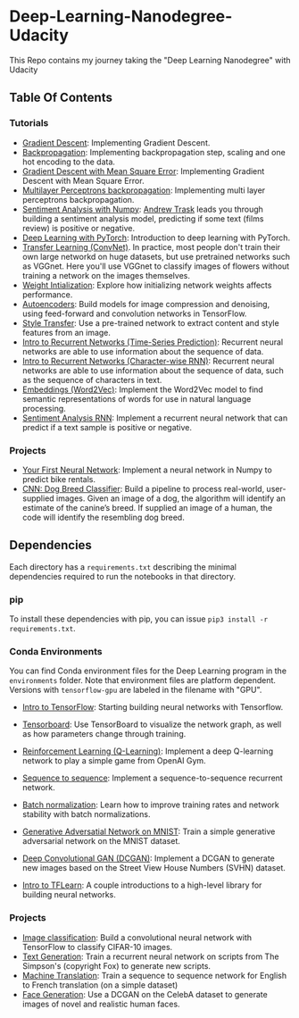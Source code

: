 # Deep-Learning-Nanodegree-Udacity
This Repo contains my journey taking the "Deep Learning Nanodegree" with Udacity

## Table Of Contents

### Tutorials

* [Gradient Descent](https://github.com/ahmealy/Deep-Learning-Nanodegree-Udacity/tree/master/2.Neural-Networks/L1.Introduction-to-neural-networks/gradient-descent): Implementing Gradient Descent.
* [Backpropagation](https://github.com/ahmealy/Deep-Learning-Nanodegree-Udacity/tree/master/2.Neural-Networks/L1.Introduction-to-neural-networks/student-admissions): Implementing backpropagation step, scaling and one hot encoding to the data.
* [Gradient Descent with Mean Square Error](https://github.com/ahmealy/Deep-Learning-Nanodegree-Udacity/tree/master/2.Neural-Networks/L2.Implementing-gradient-descent/gradient-descent-MeanSquareError): Implementing Gradient Descent with Mean Square Error.
* [Multilayer Perceptrons backpropagation](https://github.com/ahmealy/Deep-Learning-Nanodegree-Udacity/tree/master/2.Neural-Networks/L2.Implementing-gradient-descent/Multilayer-Perceptrons-backpropagation): Implementing multi layer perceptrons backpropagation.
* [Sentiment Analysis with Numpy](https://github.com/ahmealy/Deep-Learning-Nanodegree-Udacity/tree/master/2.Neural-Networks/L5.Sentiment%20Analysis/sentiment-analysis-network): [Andrew Trask](http://iamtrask.github.io/) leads you through building a sentiment analysis model, predicting if some text (films review) is positive or negative.
* [Deep Learning with PyTorch](https://github.com/ahmealy/Deep-Learning-Nanodegree-Udacity/tree/master/2.Neural-Networks/L7.Deep-Learning-with-PyTorch/intro-to-pytorch): Introduction to deep learning with PyTorch.
* [Transfer Learning (ConvNet)](https://github.com/ahmealy/Deep-Learning-Nanodegree-Udacity/tree/master/3.Convolutional-Neural-Networks/L4.Transfer-Learning/transfer-learning). In practice, most people don't train their own large networkd on huge datasets, but use pretrained networks such as VGGnet. Here you'll use VGGnet to classify images of flowers without training a network on the images themselves.
* [Weight Intialization](https://github.com/ahmealy/Deep-Learning-Nanodegree-Udacity/tree/master/3.Convolutional-Neural-Networks/L5.Weight-Initialization/weight-initialization): Explore how initializing network weights affects performance.
* [Autoencoders](https://github.com/ahmealy/Deep-Learning-Nanodegree-Udacity/tree/master/3.Convolutional-Neural-Networks/L6.Auto-Encoders/autoencoder): Build models for image compression and denoising, using feed-forward and convolution networks in TensorFlow.
* [Style Transfer](https://github.com/ahmealy/Deep-Learning-Nanodegree-Udacity/tree/master/3.Convolutional-Neural-Networks/L7.Style-Transfer/style-transfer): Use a pre-trained network to extract content and style features from an image.
* [Intro to Recurrent Networks (Time-Series Prediction)](https://github.com/ahmealy/Deep-Learning-Nanodegree-Udacity/tree/master/4.Recurrent-Neural-Networks/L3.Implementation-of-RNN-and-LSTM/time-series): Recurrent neural networks are able to use information about the sequence of data.
* [Intro to Recurrent Networks (Character-wise RNN)](https://github.com/ahmealy/Deep-Learning-Nanodegree-Udacity/tree/master/4.Recurrent-Neural-Networks/L3.Implementation-of-RNN-and-LSTM/char-rnn): Recurrent neural networks are able to use information about the sequence of data, such as the sequence of characters in text.
* [Embeddings (Word2Vec)](https://github.com/ahmealy/Deep-Learning-Nanodegree-Udacity/tree/master/4.Recurrent-Neural-Networks/L5.Embeddings-and-Word2Vec/word2vec-embeddings): Implement the Word2Vec model to find semantic representations of words for use in natural language processing.
* [Sentiment Analysis RNN](https://github.com/ahmealy/Deep-Learning-Nanodegree-Udacity/tree/master/4.Recurrent-Neural-Networks/L6.Sentiment-Prediction-RNN/sentiment-rnn): Implement a recurrent neural network that can predict if a text sample is positive or negative.

### Projects
* [Your First Neural Network](https://github.com/ahmealy/Deep-Learning-Nanodegree-Udacity/tree/master/2.Neural-Networks/Project.Predicting-Bike-Sharing-Patterns): Implement a neural network in Numpy to predict bike rentals.
* [CNN: Dog Breed Classifier](https://github.com/ahmealy/Deep-Learning-Nanodegree-Udacity/tree/master/3.Convolutional-Neural-Networks/Project.Dog-Breed-Classifier/project-dog-classification): Build a pipeline to process real-world, user-supplied images. Given an image of a dog, the algorithm will identify an estimate of the canine’s breed. If supplied an image of a human, the code will identify the resembling dog breed.


## Dependencies

Each directory has a `requirements.txt` describing the minimal dependencies required to run the notebooks in that directory.

### pip

To install these dependencies with pip, you can issue `pip3 install -r requirements.txt`.

### Conda Environments

You can find Conda environment files for the Deep Learning program in the `environments` folder. Note that environment files are platform dependent. Versions with `tensorflow-gpu` are labeled in the filename with "GPU".



* [Intro to TensorFlow](https://github.com/udacity/deep-learning/tree/master/intro-to-tensorflow): Starting building neural networks with Tensorflow.



* [Tensorboard](https://github.com/udacity/deep-learning/tree/master/tensorboard): Use TensorBoard to visualize the network graph, as well as how parameters change through training.
* [Reinforcement Learning (Q-Learning)](https://github.com/udacity/deep-learning/tree/master/reinforcement): Implement a deep Q-learning network to play a simple game from OpenAI Gym.
* [Sequence to sequence](https://github.com/udacity/deep-learning/tree/master/seq2seq): Implement a sequence-to-sequence recurrent network.
* [Batch normalization](https://github.com/udacity/deep-learning/tree/master/batch-norm): Learn how to improve training rates and network stability with batch normalizations.
* [Generative Adversatial Network on MNIST](https://github.com/udacity/deep-learning/tree/master/gan_mnist): Train a simple generative adversarial network on the MNIST dataset.
* [Deep Convolutional GAN (DCGAN)](https://github.com/udacity/deep-learning/tree/master/dcgan-svhn): Implement a DCGAN to generate new images based on the Street View House Numbers (SVHN) dataset.
* [Intro to TFLearn](https://github.com/udacity/deep-learning/tree/master/intro-to-tflearn): A couple introductions to a high-level library for building neural networks.

### Projects


* [Image classification](https://github.com/udacity/deep-learning/tree/master/image-classification): Build a convolutional neural network with TensorFlow to classify CIFAR-10 images.
* [Text Generation](https://github.com/udacity/deep-learning/tree/master/tv-script-generation): Train a recurrent neural network on scripts from The Simpson's (copyright Fox) to generate new scripts.
* [Machine Translation](https://github.com/udacity/deep-learning/tree/master/language-translation): Train a sequence to sequence network for English to French translation (on a simple dataset)
* [Face Generation](https://github.com/udacity/deep-learning/tree/master/face_generation): Use a DCGAN on the CelebA dataset to generate images of novel and realistic human faces.


